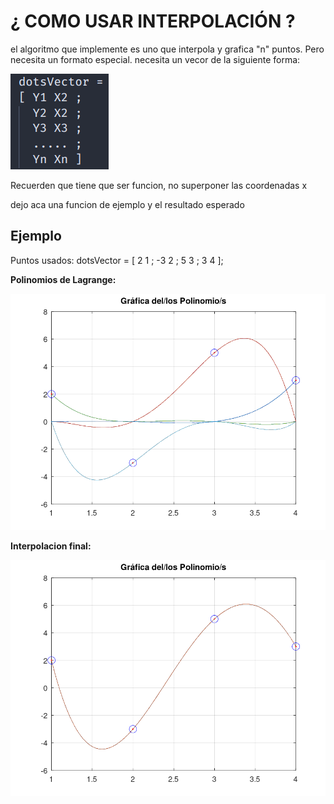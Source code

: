 # ¿ COMO USAR INTERPOLACIÓN ?
el algoritmo que implemente es uno que interpola y grafica "n" puntos. Pero necesita un formato especial.
necesita un vecor de la siguiente forma:

![](dotsVector.png)

Recuerden que tiene que ser funcion, no superponer las coordenadas x

dejo aca una funcion de ejemplo y el resultado esperado

## Ejemplo

Puntos usados: 
dotsVector = [ 2 1 ; -3 2 ; 5 3 ; 3 4 ];

**Polinomios de Lagrange:**

![](lagrangePols.png)


**Interpolacion final:**

![](final.png)